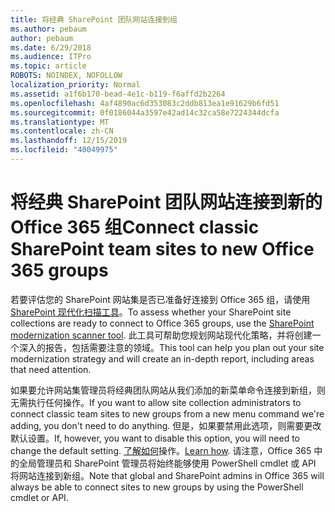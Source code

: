 ```yaml
---
title: 将经典 SharePoint 团队网站连接到组
ms.author: pebaum
author: pebaum
ms.date: 6/29/2018
ms.audience: ITPro
ms.topic: article
ROBOTS: NOINDEX, NOFOLLOW
localization_priority: Normal
ms.assetid: a1f6b170-bead-4e1c-b119-f6affd2b2264
ms.openlocfilehash: 4af4890ac6d353083c2ddb813ea1e91629b6fd51
ms.sourcegitcommit: 0f0186044a3597e42ad14c32ca58e7224344dcfa
ms.translationtype: MT
ms.contentlocale: zh-CN
ms.lasthandoff: 12/15/2019
ms.locfileid: "40049975"
---
```

# <a name="connect-classic-sharepoint-team-sites-to-new-office-365-groups"></a><span data-ttu-id="b7dc4-102">将经典 SharePoint 团队网站连接到新的 Office 365 组</span><span class="sxs-lookup"><span data-stu-id="b7dc4-102">Connect classic SharePoint team sites to new Office 365 groups</span></span>

<span data-ttu-id="b7dc4-103">若要评估您的 SharePoint 网站集是否已准备好连接到 Office 365 组，请使用[SharePoint 现代化扫描工具](https://go.microsoft.com/fwlink/?linkid=873066)。</span><span class="sxs-lookup"><span data-stu-id="b7dc4-103">To assess whether your SharePoint site collections are ready to connect to Office 365 groups, use the [SharePoint modernization scanner tool](https://go.microsoft.com/fwlink/?linkid=873066).</span></span> <span data-ttu-id="b7dc4-104">此工具可帮助您规划网站现代化策略，并将创建一个深入的报告，包括需要注意的领域。</span><span class="sxs-lookup"><span data-stu-id="b7dc4-104">This tool can help you plan out your site modernization strategy and will create an in-depth report, including areas that need attention.</span></span>
  
<span data-ttu-id="b7dc4-105">如果要允许网站集管理员将经典团队网站从我们添加的新菜单命令连接到新组，则无需执行任何操作。</span><span class="sxs-lookup"><span data-stu-id="b7dc4-105">If you want to allow site collection administrators to connect classic team sites to new groups from a new menu command we're adding, you don't need to do anything.</span></span> <span data-ttu-id="b7dc4-106">但是，如果要禁用此选项，则需要更改默认设置。</span><span class="sxs-lookup"><span data-stu-id="b7dc4-106">If, however, you want to disable this option, you will need to change the default setting.</span></span> <span data-ttu-id="b7dc4-107">[了解如何](https://go.microsoft.com/fwlink/?linkid=2004316)操作。</span><span class="sxs-lookup"><span data-stu-id="b7dc4-107">[Learn how](https://go.microsoft.com/fwlink/?linkid=2004316).</span></span> <span data-ttu-id="b7dc4-108">请注意，Office 365 中的全局管理员和 SharePoint 管理员将始终能够使用 PowerShell cmdlet 或 API 将网站连接到新组。</span><span class="sxs-lookup"><span data-stu-id="b7dc4-108">Note that global and SharePoint admins in Office 365 will always be able to connect sites to new groups by using the PowerShell cmdlet or API.</span></span>
  

